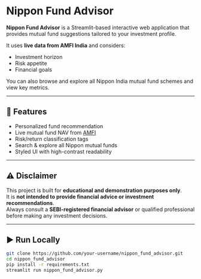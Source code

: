 # Nippon Fund Advisor

**Nippon Fund Advisor** is a Streamlit-based interactive web application that provides mutual fund suggestions tailored to your investment profile.

It uses **live data from AMFI India** and considers:
- Investment horizon
- Risk appetite
- Financial goals

You can also browse and explore all Nippon India mutual fund schemes and view key metrics.

---

## 🚀 Features

- Personalized fund recommendation
- Live mutual fund NAV from [AMFI](https://www.amfiindia.com/)
- Risk/return classification tags
- Search & explore all Nippon mutual funds
- Styled UI with high-contrast readability

---

## ⚠️ Disclaimer

This project is built for **educational and demonstration purposes only**.  
It is **not intended to provide financial advice or investment recommendations**.  
Always consult a **SEBI-registered financial advisor** or qualified professional before making any investment decisions.

---

## ▶️ Run Locally

```bash
git clone https://github.com/your-username/nippon_fund_advisor.git
cd nippon_fund_advisor
pip install -r requirements.txt
streamlit run nippon_fund_advisor.py




